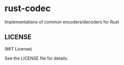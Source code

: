 rust-codec
==========

Implementations of common encoders/decoders for Rust

LICENSE
-------

(MIT License)

See the LICENSE file for details.
